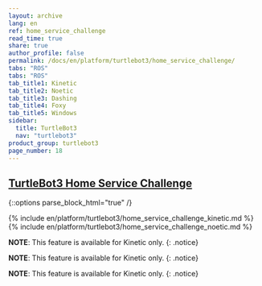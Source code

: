 ```yaml
---
layout: archive
lang: en
ref: home_service_challenge
read_time: true
share: true
author_profile: false
permalink: /docs/en/platform/turtlebot3/home_service_challenge/
tabs: "ROS"
tabs: "ROS"
tab_title1: Kinetic
tab_title2: Noetic
tab_title3: Dashing
tab_title4: Foxy
tab_title5: Windows
sidebar:
  title: TurtleBot3
  nav: "turtlebot3"
product_group: turtlebot3
page_number: 18
---
```


<!--[dummy Header 1]>
  <h1 data-id="dummy"><a href="#dummy">Dummy</a></h1>
<![end dummy Header 1]-->

<div style="counter-reset: h1 7"></div>
<div style="counter-reset: h2 9"></div>

## [TurtleBot3 Home Service Challenge](#turtlebot3-home-service-challenge)

{::options parse_block_html="true" /}

<section data-id="{{ page.tab_title1 }}" class="tab_contents">
{% include en/platform/turtlebot3/home_service_challenge_kinetic.md %}
</section>

<section data-id="{{ page.tab_title2 }}" class="tab_contents">
{% include en/platform/turtlebot3/home_service_challenge_noetic.md %}
</section>

<section data-id="{{ page.tab_title3 }}" class="tab_contents">

**NOTE**: This feature is available for Kinetic only. 
{: .notice}

</section>

<section data-id="{{ page.tab_title4 }}" class="tab_contents">

**NOTE**: This feature is available for Kinetic only. 
{: .notice}

</section>
<section data-id="{{ page.tab_title5 }}" class="tab_contents">

**NOTE**: This feature is available for Kinetic only. 
{: .notice}

</section>
